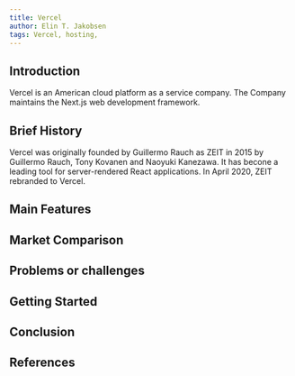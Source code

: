 ```yaml
---
title: Vercel
author: Elin T. Jakobsen
tags: Vercel, hosting, 
---
```


## Introduction
Vercel is an American cloud platform as a service company. The Company maintains the Next.js web development framework.

## Brief History
Vercel was originally founded by Guillermo Rauch as ZEIT in 2015 by Guillermo Rauch, Tony Kovanen and Naoyuki Kanezawa. It has becone a leading tool for server-rendered React applications. In April 2020, ZEIT rebranded to Vercel.

## Main Features

## Market Comparison

## Problems or challenges

## Getting Started

## Conclusion

## References


